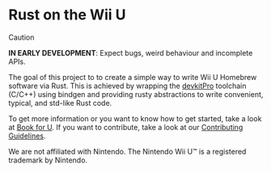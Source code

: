 # Rust on the Wii U

> [!CAUTION]
>**IN EARLY DEVELOPMENT**: Expect bugs, weird behaviour and incomplete APIs.

The goal of this project to to create a simple way to write Wii U Homebrew software via Rust. This is achieved by wrapping the [devkitPro](https://github.com/devkitPro) toolchain (C/C++) using bindgen and providing rusty abstractions to write convenient, typical, and std-like Rust code.

To get more information or you want to know how to get started, take a look at [Book for U](https://rust-wiiu.github.io/book-for-u/). If you want to contribute, take a look at our [Contributing Guidelines](https://github.com/rust-wiiu/.github/blob/main/CONTRIBUTING.md).

We are not affiliated with Nintendo. The Nintendo Wii U™ is a registered trademark by Nintendo.

